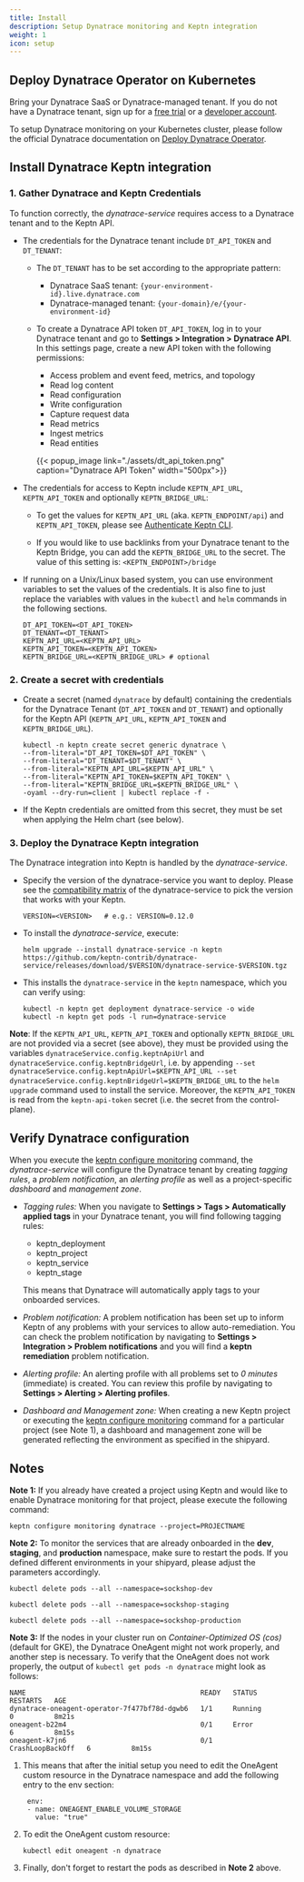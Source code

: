```yaml
---
title: Install
description: Setup Dynatrace monitoring and Keptn integration
weight: 1
icon: setup
---
```


## Deploy Dynatrace Operator on Kubernetes

Bring your Dynatrace SaaS or Dynatrace-managed tenant. If you do not have a Dynatrace tenant, sign up for a [free trial](https://www.dynatrace.com/trial/) or a [developer account](https://www.dynatrace.com/developer/).

To setup Dynatrace monitoring on your Kubernetes cluster, please follow the official Dynatrace documentation on [Deploy Dynatrace Operator](https://www.dynatrace.com/support/help/technology-support/container-platforms/kubernetes/monitor-kubernetes-environments/).

## Install Dynatrace Keptn integration

### 1. Gather Dynatrace and Keptn Credentials

To function correctly, the *dynatrace-service* requires access to a Dynatrace tenant and to the Keptn API.

*  The credentials for the Dynatrace tenant include `DT_API_TOKEN` and `DT_TENANT`: 

    * The `DT_TENANT` has to be set according to the appropriate pattern:
        - Dynatrace SaaS tenant: `{your-environment-id}.live.dynatrace.com`
        - Dynatrace-managed tenant: `{your-domain}/e/{your-environment-id}`

    * To create a Dynatrace API token `DT_API_TOKEN`, log in to your Dynatrace tenant and go to **Settings > Integration > Dynatrace API**. In this settings page, create a new API token with the following permissions:
        - Access problem and event feed, metrics, and topology
        - Read log content
        - Read configuration
        - Write configuration
        - Capture request data
        - Read metrics
        - Ingest metrics
        - Read entities

        {{< popup_image
        link="./assets/dt_api_token.png"
        caption="Dynatrace API Token"
        width="500px">}}

* The credentials for access to Keptn include `KEPTN_API_URL`, `KEPTN_API_TOKEN` and optionally `KEPTN_BRIDGE_URL`:

    * To get the values for `KEPTN_API_URL` (aka. `KEPTN_ENDPOINT/api`) and `KEPTN_API_TOKEN`, please see [Authenticate Keptn CLI](../../../operate/install/#authenticate-keptn-cli).
    
    * If you would like to use backlinks from your Dynatrace tenant to the Keptn Bridge, you can add the `KEPTN_BRIDGE_URL` to the secret. The value of this setting is: `<KEPTN_ENDPOINT>/bridge`

* If running on a Unix/Linux based system, you can use environment variables to set the values of the credentials. It is also fine to just replace the variables with values in the `kubectl` and `helm` commands in the following sections.

    ```console
    DT_API_TOKEN=<DT_API_TOKEN>
    DT_TENANT=<DT_TENANT>
    KEPTN_API_URL=<KEPTN_API_URL>
    KEPTN_API_TOKEN=<KEPTN_API_TOKEN>
    KEPTN_BRIDGE_URL=<KEPTN_BRIDGE_URL> # optional
    ```

### 2. Create a secret with credentials

* Create a secret (named `dynatrace` by default) containing the credentials for the Dynatrace Tenant (`DT_API_TOKEN` and `DT_TENANT`) and optionally for the Keptn API (`KEPTN_API_URL`, `KEPTN_API_TOKEN` and `KEPTN_BRIDGE_URL`).

    ```console
    kubectl -n keptn create secret generic dynatrace \
    --from-literal="DT_API_TOKEN=$DT_API_TOKEN" \
    --from-literal="DT_TENANT=$DT_TENANT" \
    --from-literal="KEPTN_API_URL=$KEPTN_API_URL" \
    --from-literal="KEPTN_API_TOKEN=$KEPTN_API_TOKEN" \
    --from-literal="KEPTN_BRIDGE_URL=$KEPTN_BRIDGE_URL" \
    -oyaml --dry-run=client | kubectl replace -f -
    ```

* If the Keptn credentials are omitted from this secret, they must be set
when applying the Helm chart (see below).

### 3. Deploy the Dynatrace Keptn integration

The Dynatrace integration into Keptn is handled by the *dynatrace-service*.

* Specify the version of the dynatrace-service you want to deploy. Please see the [compatibility matrix](https://github.com/keptn-contrib/dynatrace-service#compatibility-matrix) of the dynatrace-service to pick the version that works with your Keptn.  

    ```console
    VERSION=<VERSION>   # e.g.: VERSION=0.12.0
    ```

*  To install the *dynatrace-service*, execute:

    ```console
    helm upgrade --install dynatrace-service -n keptn https://github.com/keptn-contrib/dynatrace-service/releases/download/$VERSION/dynatrace-service-$VERSION.tgz
    ```
   
* This installs the `dynatrace-service` in the `keptn` namespace, which you can verify using:

    ```console
    kubectl -n keptn get deployment dynatrace-service -o wide
    kubectl -n keptn get pods -l run=dynatrace-service
    ```

**Note**: If the `KEPTN_API_URL`, `KEPTN_API_TOKEN` and optionally `KEPTN_BRIDGE_URL` are not provided via a secret (see above), they must be provided using the variables `dynatraceService.config.keptnApiUrl` and `dynatraceService.config.keptnBridgeUrl`, i.e. by appending `--set dynatraceService.config.keptnApiUrl=$KEPTN_API_URL --set dynatraceService.config.keptnBridgeUrl=$KEPTN_BRIDGE_URL` to the `helm upgrade` command used to install the service. Moreover, the `KEPTN_API_TOKEN` is read from the `keptn-api-token` secret (i.e. the secret from the control-plane).

## Verify Dynatrace configuration

When you execute the [keptn configure monitoring](../../../reference/cli/commands/keptn_configure_monitoring/) command, the *dynatrace-service* will configure the Dynatrace tenant by creating *tagging rules*, a *problem notification*, an *alerting profile* as well as a project-specific *dashboard* and *management zone*.

- *Tagging rules:* When you navigate to **Settings > Tags > Automatically applied tags** in your Dynatrace tenant, you will find following tagging rules:
    - keptn_deployment
    - keptn_project
    - keptn_service
    - keptn_stage
  
    This means that Dynatrace will automatically apply tags to your onboarded services.

- *Problem notification:* A problem notification has been set up to inform Keptn of any problems with your services to allow auto-remediation. You can check the problem notification by navigating to **Settings > Integration > Problem notifications** and you will find a **keptn remediation** problem notification.

- *Alerting profile:* An alerting profile with all problems set to *0 minutes* (immediate) is created. You can review this profile by navigating to **Settings > Alerting > Alerting profiles**.

- *Dashboard and Management zone:* When creating a new Keptn project or executing the [keptn configure monitoring](../../../reference/cli/commands/keptn_configure_monitoring/) command for a particular project (see Note 1), a dashboard and management zone will be generated reflecting the environment as specified in the shipyard.

## Notes

**Note 1:** If you already have created a project using Keptn and would like to enable Dynatrace monitoring for that project, please execute the following command:

```console
keptn configure monitoring dynatrace --project=PROJECTNAME
```

**Note 2:** To monitor the services that are already onboarded in the **dev**, **staging**, and **production** namespace, make sure to restart the pods. If you defined different environments in your shipyard, please adjust the parameters accordingly. 

```console
kubectl delete pods --all --namespace=sockshop-dev
```
```console
kubectl delete pods --all --namespace=sockshop-staging
```
```console
kubectl delete pods --all --namespace=sockshop-production
```

**Note 3:** If the nodes in your cluster run on *Container-Optimized OS (cos)* (default for GKE), the Dynatrace OneAgent might not work properly, and another step is necessary. To verify that the OneAgent does not work properly, the output of `kubectl get pods -n dynatrace` might look as follows:

```console
NAME                                           READY   STATUS             RESTARTS   AGE
dynatrace-oneagent-operator-7f477bf78d-dgwb6   1/1     Running            0          8m21s
oneagent-b22m4                                 0/1     Error              6          8m15s
oneagent-k7jn6                                 0/1     CrashLoopBackOff   6          8m15s
```

1. This means that after the initial setup you need to edit the OneAgent custom resource in the Dynatrace namespace and add the following entry to the env section:

        env:
        - name: ONEAGENT_ENABLE_VOLUME_STORAGE
          value: "true"

1. To edit the OneAgent custom resource: 

    ```console
    kubectl edit oneagent -n dynatrace
    ```

1. Finally, don't forget to restart the pods as described in **Note 2** above.

